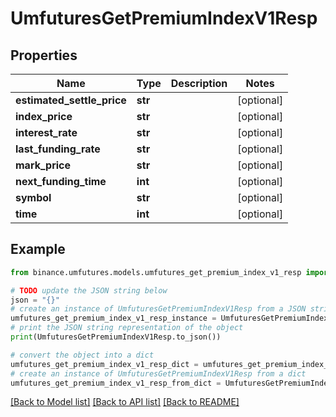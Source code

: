 # UmfuturesGetPremiumIndexV1Resp


## Properties

Name | Type | Description | Notes
------------ | ------------- | ------------- | -------------
**estimated_settle_price** | **str** |  | [optional] 
**index_price** | **str** |  | [optional] 
**interest_rate** | **str** |  | [optional] 
**last_funding_rate** | **str** |  | [optional] 
**mark_price** | **str** |  | [optional] 
**next_funding_time** | **int** |  | [optional] 
**symbol** | **str** |  | [optional] 
**time** | **int** |  | [optional] 

## Example

```python
from binance.umfutures.models.umfutures_get_premium_index_v1_resp import UmfuturesGetPremiumIndexV1Resp

# TODO update the JSON string below
json = "{}"
# create an instance of UmfuturesGetPremiumIndexV1Resp from a JSON string
umfutures_get_premium_index_v1_resp_instance = UmfuturesGetPremiumIndexV1Resp.from_json(json)
# print the JSON string representation of the object
print(UmfuturesGetPremiumIndexV1Resp.to_json())

# convert the object into a dict
umfutures_get_premium_index_v1_resp_dict = umfutures_get_premium_index_v1_resp_instance.to_dict()
# create an instance of UmfuturesGetPremiumIndexV1Resp from a dict
umfutures_get_premium_index_v1_resp_from_dict = UmfuturesGetPremiumIndexV1Resp.from_dict(umfutures_get_premium_index_v1_resp_dict)
```
[[Back to Model list]](../README.md#documentation-for-models) [[Back to API list]](../README.md#documentation-for-api-endpoints) [[Back to README]](../README.md)


